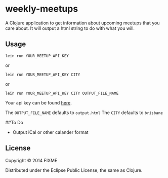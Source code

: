 # weekly-meetups

A Clojure application to get information about upcoming meetups that you care about. It will output a html string to do with what you will.

## Usage

`lein run YOUR_MEETUP_API_KEY`

or

`lein run YOUR_MEETUP_API_KEY CITY`

or

`lein run YOUR_MEETUP_API_KEY CITY OUTPUT_FILE_NAME`

Your api key can be found [here](https://secure.meetup.com/meetup_api/key/g).

The `OUTPUT_FILE_NAME` defaults to `output.html`
The `CITY` defaults to `brisbane`

##To Do

* Output iCal or other calander format

## License

Copyright © 2014 FIXME

Distributed under the Eclipse Public License, the same as Clojure.
